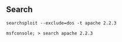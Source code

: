 ## Search
```
searchsploit --exclude=dos -t apache 2.2.3
```
```
msfconsole; > search apache 2.2.3
```
